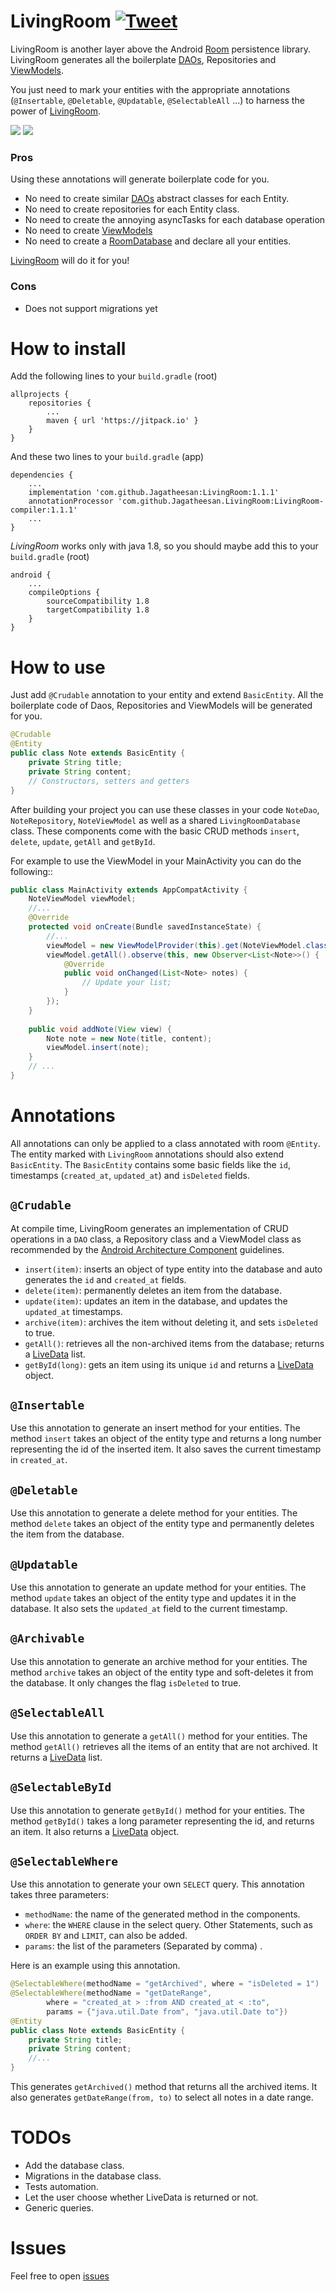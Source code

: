 # LivingRoom [![Tweet](https://img.shields.io/twitter/url/http/shields.io.svg?style=social)](https://twitter.com/intent/tweet?url=https%3A%2F%2Fgithub.com%2Fmsbelaid%2FLivingRoom&via=msbelaid&text=LivingRoom%20generates%20all%20the%20boilerplate%20code%20for%20Android%20Room%20Persistence%20Library&hashtags=Android%2C%20AndroidDev)
LivingRoom is another layer above the Android [Room](https://developer.android.com/topic/libraries/architecture/room)
persistence library. LivingRoom generates all the boilerplate [DAOs](https://developer.android.com/training/data-storage/room/accessing-data), Repositories and [ViewModels](https://developer.android.com/topic/libraries/architecture/viewmodel).

You just need to mark your entities with the appropriate annotations (`@Insertable`, `@Deletable`, `@Updatable`, `@SelectableAll` ...) to harness the power of [LivingRoom](https://github.com/msbelaid/LivingRoom).

[![](https://jitpack.io/v/msbelaid/LivingRoom.svg)](https://jitpack.io/#msbelaid/LivingRoom)
[![](https://img.shields.io/badge/Available%20On-ProductHunt-orange.svg)](https://www.producthunt.com/posts/livingroom)

### Pros
Using these annotations will generate boilerplate code for you.
* No need to create similar [DAOs](https://developer.android.com/training/data-storage/room/accessing-data) abstract classes for each Entity.
* No need to create repositories for each Entity class. 
* No need to create the annoying asyncTasks for each database operation
* No need to create [ViewModels](https://developer.android.com/topic/libraries/architecture/viewmodel)
* No need to create a [RoomDatabase](https://developer.android.com/reference/androidx/room/RoomDatabase.html) and declare all your entities.

[LivingRoom](https://github.com/msbelaid/LivingRoom) will do it for you!

### Cons
* Does not support migrations yet

# How to install
Add the following lines to your `build.gradle` (root)

```
allprojects {
    repositories {
        ...
        maven { url 'https://jitpack.io' }
    }
}
```
And these two lines to your `build.gradle` (app)
```
dependencies {
    ...
    implementation 'com.github.Jagatheesan:LivingRoom:1.1.1'
    annotationProcessor 'com.github.Jagatheesan.LivingRoom:LivingRoom-compiler:1.1.1'
    ...
}
```
*LivingRoom* works only with java 1.8, so you should maybe add this to your `build.gradle` (root)
```
android {
    ...
    compileOptions {
        sourceCompatibility 1.8
        targetCompatibility 1.8
    }
}
```
# How to use
Just add `@Crudable` annotation to your entity and extend `BasicEntity`.
All the boilerplate code of Daos, Repositories and ViewModels will be generated for you.

```java
@Crudable
@Entity
public class Note extends BasicEntity {
    private String title;
    private String content;
    // Constructors, setters and getters
}
```

After building your project you can use these classes in your code
`NoteDao`, `NoteRepository`, `NoteViewModel` as well as a shared `LivingRoomDatabase` class.
These components come with the basic CRUD methods `insert`, `delete`, `update`, `getAll` and `getById`.

For example to use the ViewModel in your MainActivity you can do the following::

```java
public class MainActivity extends AppCompatActivity {
    NoteViewModel viewModel;
    //...
    @Override
    protected void onCreate(Bundle savedInstanceState) {
        //...
        viewModel = new ViewModelProvider(this).get(NoteViewModel.class);
        viewModel.getAll().observe(this, new Observer<List<Note>>() {
            @Override
            public void onChanged(List<Note> notes) {
                // Update your list;
            }
        });
    }
    
    public void addNote(View view) {
        Note note = new Note(title, content);
        viewModel.insert(note);
    }
    // ...
}
```
# Annotations
All annotations can only be applied to a class annotated with room `@Entity`.
The entity marked with `LivingRoom` annotations should also extend `BasicEntity`.
The `BasicEntity` contains some basic fields like the `id`, timestamps (`created_at`, `updated_at`) and `isDeleted` fields.

## `@Crudable`
At compile time, LivingRoom generates an implementation of CRUD operations in a `DAO` class,
a Repository class and a ViewModel class as recommended by the [Android Architecture Component](https://developer.android.com/topic/libraries/architecture)
guidelines.
* `insert(item)`: inserts an object of type entity into the database and auto generates the `id` and `created_at` fields.
* `delete(item)`: permanently deletes an item from the database.
* `update(item)`: updates an item in the database, and updates the `updated_at` timestamps.
* `archive(item)`: archives the item without deleting it, and sets `isDeleted` to true.
* `getAll()`:  retrieves all the non-archived items from the database; returns a [LiveData](https://developer.android.com/topic/libraries/architecture/livedata) list.
* `getById(long)`: gets an item using its unique `id` and returns a [LiveData](https://developer.android.com/topic/libraries/architecture/livedata) object.

## `@Insertable`
Use this annotation to generate an insert method for your entities.
The method `insert` takes an object of the entity type and returns a long number representing the id of the inserted item.
It also saves the current timestamp in `created_at`.

## `@Deletable` 
Use this annotation to generate a delete method for your entities.
The method `delete` takes an object of the entity type and permanently deletes the item from the database.

## `@Updatable`
Use this annotation to generate an update method for your entities.
The method `update` takes an object of the entity type and updates it in the database.
It also sets the `updated_at` field to the current timestamp.

## `@Archivable` 
Use this annotation to generate an archive method for your entities.
The method `archive` takes an object of the entity type and soft-deletes it from the database.
It only changes the flag `isDeleted` to true.

## `@SelectableAll` 
Use this annotation to generate a `getAll()` method for your entities.
The method `getAll()` retrieves all the items of an entity that are not archived.
It returns a [LiveData](https://developer.android.com/topic/libraries/architecture/livedata) list.

## `@SelectableById`
Use this annotation to generate `getById()` method for your entities.
The method `getById()` takes a long parameter representing the id, and returns an item.
It also returns a [LiveData](https://developer.android.com/topic/libraries/architecture/livedata) object.

## `@SelectableWhere` 
Use this annotation to generate your own `SELECT` query.
This annotation takes three parameters:
* `methodName`: the name of the generated method in the components.
* `where`: the `WHERE` clause in the select query.  Other Statements, such as `ORDER BY` and `LIMIT`, can also be added.
* `params`: the list of the parameters (Separated by comma) .

Here is an example using this annotation.
```java
@SelectableWhere(methodName = "getArchived", where = "isDeleted = 1")
@SelectableWhere(methodName = "getDateRange",
        where = "created_at > :from AND created_at < :to", 
        params = {"java.util.Date from", "java.util.Date to"})
@Entity
public class Note extends BasicEntity {
    private String title;
    private String content;
    //...
}
```
This generates `getArchived()` method that returns all the archived items.
It also generates `getDateRange(from, to)` to select all notes in a date range.
 
# TODOs
* Add the database class.
* Migrations in the database class.
* Tests automation.
* Let the user choose whether LiveData is returned or not.
* Generic queries.

# Issues
Feel free to open [issues](https://github.com/msbelaid/LivingRoom/issues/new) 
